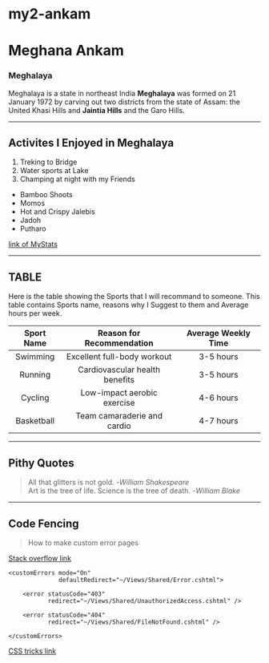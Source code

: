 # my2-ankam
# Meghana Ankam
### Meghalaya
 Meghalaya is a state in northeast India **Meghalaya** was formed on 21 January 1972 by carving out two districts from the state of Assam: the United Khasi Hills and **Jaintia Hills** and the Garo Hills.

----
## Activites I Enjoyed in Meghalaya
1. Treking to Bridge
2. Water sports at Lake
3. Champing at night with my Friends

* Bamboo Shoots
* Momos 
* Hot and Crispy Jalebis 
* Jadoh
* Putharo

[link of MyStats](MyStats.md)

----
## TABLE
Here is the table showing the Sports that I will recommand to someone. This table contains Sports name, reasons why I Suggest to them and Average hours per week.

|Sport Name|Reason for Recommendation|Average Weekly Time |
|:---:|:---:|:---:|
|Swimming|Excellent full-body workout|3-5 hours|
|Running|Cardiovascular health benefits|3-5 hours|
|Cycling|Low-impact aerobic exercise|4-6 hours|
|Basketball|Team camaraderie and cardio|4-7 hours|
----
## Pithy Quotes
>All that glitters is not gold. -*William Shakespeare*<br>
>Art is the tree of life. Science is the tree of death. -*William Blake*

----
## Code Fencing
>How to make custom error pages

[Stack overflow link](https://stackoverflow.com/questions/13905164/how-to-make-custom-error-pages-work-in-asp-net-mvc-4)
```
<customErrors mode="On" 
              defaultRedirect="~/Views/Shared/Error.cshtml">

    <error statusCode="403" 
           redirect="~/Views/Shared/UnauthorizedAccess.cshtml" />

    <error statusCode="404" 
           redirect="~/Views/Shared/FileNotFound.cshtml" />

</customErrors>
```
[CSS tricks link](https://css-tricks.com/snippets/htaccess/custom-error-pages/)


